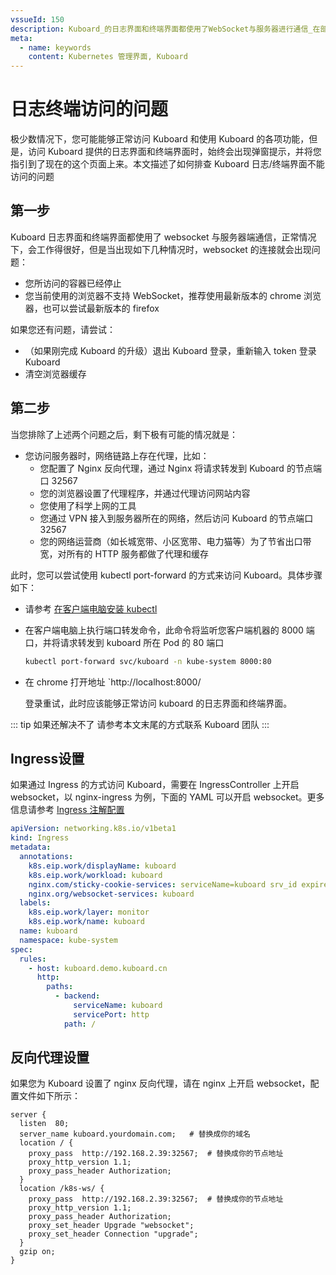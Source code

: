 ```yaml
---
vssueId: 150
description: Kuboard_的日志界面和终端界面都使用了WebSocket与服务器进行通信_在部分情况下_可能出现连通性问题_本文描述了一种解决此问题的办法
meta:
  - name: keywords
    content: Kubernetes 管理界面, Kuboard
---
```


# 日志终端访问的问题

<AdSenseTitle/>

极少数情况下，您可能能够正常访问 Kuboard 和使用 Kuboard 的各项功能，但是，访问 Kuboard 提供的日志界面和终端界面时，始终会出现弹窗提示，并将您指引到了现在的这个页面上来。本文描述了如何排查 Kuboard 日志/终端界面不能访问的问题

## 第一步

Kuboard 日志界面和终端界面都使用了 websocket 与服务器端通信，正常情况下，会工作得很好，但是当出现如下几种情况时，websocket 的连接就会出现问题：
* 您所访问的容器已经停止
* 您当前使用的浏览器不支持 WebSocket，推荐使用最新版本的 chrome 浏览器，也可以尝试最新版本的 firefox

如果您还有问题，请尝试：
* （如果刚完成 Kuboard 的升级）退出 Kuboard 登录，重新输入 token 登录 Kuboard
* 清空浏览器缓存

## 第二步

当您排除了上述两个问题之后，剩下极有可能的情况就是：
* 您访问服务器时，网络链路上存在代理，比如：
  * 您配置了 Nginx 反向代理，通过 Nginx 将请求转发到 Kuboard 的节点端口 32567
  * 您的浏览器设置了代理程序，并通过代理访问网站内容
  * 您使用了科学上网的工具
  * 您通过 VPN 接入到服务器所在的网络，然后访问 Kuboard 的节点端口 32567
  * 您的网络运营商（如长城宽带、小区宽带、电力猫等）为了节省出口带宽，对所有的 HTTP 服务都做了代理和缓存

此时，您可以尝试使用 kubectl port-forward 的方式来访问 Kuboard。具体步骤如下：

* 请参考 [在客户端电脑安装 kubectl](/install/install-kubectl.html)
* 在客户端电脑上执行端口转发命令，此命令将监听您客户端机器的 8000 端口，并将请求转发到 kuboard 所在 Pod 的 80 端口

  ``` sh
  kubectl port-forward svc/kuboard -n kube-system 8000:80
  ```
* 在 chrome 打开地址 `http://localhost:8000/
  
  登录重试，此时应该能够正常访问 kuboard 的日志界面和终端界面。

::: tip 如果还解决不了
请参考本文末尾的方式联系 Kuboard 团队
:::

## Ingress设置

如果通过 Ingress 的方式访问 Kuboard，需要在 IngressController 上开启 websocket，以 nginx-ingress 为例，下面的 YAML 可以开启 websocket。更多信息请参考 [Ingress 注解配置](/learning/k8s-intermediate/service/ingress-annotation.html)

``` yaml {8}
apiVersion: networking.k8s.io/v1beta1
kind: Ingress
metadata:
  annotations:
    k8s.eip.work/displayName: kuboard
    k8s.eip.work/workload: kuboard
    nginx.com/sticky-cookie-services: serviceName=kuboard srv_id expires=1h path=/
    nginx.org/websocket-services: kuboard
  labels:
    k8s.eip.work/layer: monitor
    k8s.eip.work/name: kuboard
  name: kuboard
  namespace: kube-system
spec:
  rules:
    - host: kuboard.demo.kuboard.cn
      http:
        paths:
          - backend:
              serviceName: kuboard
              servicePort: http
            path: /
```


## 反向代理设置

如果您为 Kuboard 设置了 nginx 反向代理，请在 nginx 上开启 websocket，配置文件如下所示：

``` nginx {9,13,14}
server {
  listen  80;
  server_name kuboard.yourdomain.com;   # 替换成你的域名
  location / {
    proxy_pass  http://192.168.2.39:32567;  # 替换成你的节点地址
    proxy_http_version 1.1;
    proxy_pass_header Authorization;
  }
  location /k8s-ws/ {
    proxy_pass  http://192.168.2.39:32567;  # 替换成你的节点地址
    proxy_http_version 1.1;
    proxy_pass_header Authorization;
    proxy_set_header Upgrade "websocket";
    proxy_set_header Connection "upgrade";
  }
  gzip on;
}
```
